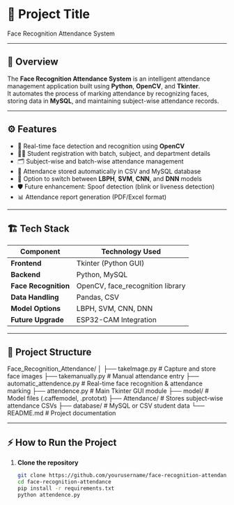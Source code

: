 # 🎯 Project Title
Face Recognition Attendance System

---

## 📘 Overview
The **Face Recognition Attendance System** is an intelligent attendance management application built using **Python**, **OpenCV**, and **Tkinter**.  
It automates the process of marking attendance by recognizing faces, storing data in **MySQL**, and maintaining subject-wise attendance records.

---

## ⚙️ Features
- 📸 Real-time face detection and recognition using **OpenCV**
- 🧑‍🎓 Student registration with batch, subject, and department details
- 🗂️ Subject-wise and batch-wise attendance management
- 📁 Attendance stored automatically in CSV and MySQL database
- 🧠 Option to switch between **LBPH**, **SVM**, **CNN**, and **DNN** models
- 🛡️ Future enhancement: Spoof detection (blink or liveness detection)
- 📊 Attendance report generation (PDF/Excel format)

---

## 🏗️ Tech Stack
| Component | Technology Used |
|------------|----------------|
| **Frontend** | Tkinter (Python GUI) |
| **Backend** | Python, MySQL |
| **Face Recognition** | OpenCV, face_recognition library |
| **Data Handling** | Pandas, CSV |
| **Model Options** | LBPH, SVM, CNN, DNN |
| **Future Upgrade** | ESP32-CAM Integration |

---

## 🧩 Project Structure
Face_Recognition_Attendance/
│
├── takeImage.py # Capture and store face images
├── takemanually.py # Manual attendance entry
├── automatic_attendence.py # Real-time face recognition & attendance marking
├── attendence.py # Main Tkinter GUI module
├── model/ # Model files (.caffemodel, .prototxt)
├── Attendance/ # Stores subject-wise attendance CSVs
├── database/ # MySQL or CSV student data
└── README.md # Project documentation

---

## ⚡ How to Run the Project
1. **Clone the repository**
   ```bash
   git clone https://github.com/yourusername/face-recognition-attendance.git
   cd face-recognition-attendance
   pip install -r requirements.txt
   python attendence.py



